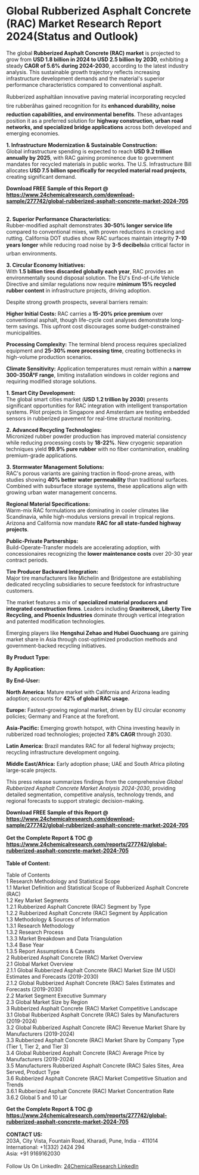 <h1>Global Rubberized Asphalt Concrete (RAC) Market Research Report 2024(Status and Outlook)</h1><p>The global <strong>Rubberized Asphalt Concrete (RAC) market</strong> is projected to grow from <strong>USD 1.8 billion in 2024 to USD 2.5 billion by 2030</strong>, exhibiting a steady <strong>CAGR of 5.6% during 2024-2030</strong>, according to the latest industry analysis. This sustainable growth trajectory reflects increasing infrastructure development demands and the material's superior performance characteristics compared to conventional asphalt.</p><p>Rubberized asphaltâan innovative paving material incorporating recycled tire rubberâhas gained recognition for its <strong>enhanced durability, noise reduction capabilities, and environmental benefits</strong>. These advantages position it as a preferred solution for <strong>highway construction, urban road networks, and specialized bridge applications</strong> across both developed and emerging economies.</p><p><strong>1. Infrastructure Modernization &amp; Sustainable Construction:</strong><br>
Global infrastructure spending is expected to reach <strong>USD 9.2 trillion annually by 2025</strong>, with RAC gaining prominence due to government mandates for recycled materials in public works. The U.S. Infrastructure Bill allocates <strong>USD 7.5 billion specifically for recycled material road projects</strong>, creating significant demand.</p><div><b>Download FREE Sample of this Report @ 
            <a href="https://www.24chemicalresearch.com/download-sample/277742/global-rubberized-asphalt-concrete-market-2024-705">
            https://www.24chemicalresearch.com/download-sample/277742/global-rubberized-asphalt-concrete-market-2024-705</a></b></div><br><p><strong>2. Superior Performance Characteristics:</strong><br>
Rubber-modified asphalt demonstrates <strong>30-50% longer service life</strong> compared to conventional mixes, with proven reductions in cracking and rutting. California DOT studies show RAC surfaces maintain integrity <strong>7-10 years longer</strong> while reducing road noise by <strong>3-5 decibels</strong>âa critical factor in urban environments.</p><p><strong>3. Circular Economy Initiatives:</strong><br>
With <strong>1.5 billion tires discarded globally each year</strong>, RAC provides an environmentally sound disposal solution. The EU's End-of-Life Vehicle Directive and similar regulations now require <strong>minimum 15% recycled rubber content</strong> in infrastructure projects, driving adoption.</p><p>Despite strong growth prospects, several barriers remain:</p><p><strong>Higher Initial Costs:</strong> RAC carries a <strong>15-20% price premium</strong> over conventional asphalt, though life-cycle cost analyses demonstrate long-term savings. This upfront cost discourages some budget-constrained municipalities.</p><p><strong>Processing Complexity:</strong> The terminal blend process requires specialized equipment and <strong>25-30% more processing time</strong>, creating bottlenecks in high-volume production scenarios.</p><p><strong>Climate Sensitivity:</strong> Application temperatures must remain within a <strong>narrow 300-350Â°F range</strong>, limiting installation windows in colder regions and requiring modified storage solutions.</p><p><strong>1. Smart City Development:</strong><br>
The global smart cities market (<strong>USD 1.2 trillion by 2030</strong>) presents significant opportunities for RAC integration with intelligent transportation systems. Pilot projects in Singapore and Amsterdam are testing embedded sensors in rubberized pavement for real-time structural monitoring.</p><p><strong>2. Advanced Recycling Technologies:</strong><br>
Micronized rubber powder production has improved material consistency while reducing processing costs by <strong>18-22%</strong>. New cryogenic separation techniques yield <strong>99.9% pure rubber</strong> with no fiber contamination, enabling premium-grade applications.</p><p><strong>3. Stormwater Management Solutions:</strong><br>
RAC's porous variants are gaining traction in flood-prone areas, with studies showing <strong>40% better water permeability</strong> than traditional surfaces. Combined with subsurface storage systems, these applications align with growing urban water management concerns.</p><p><strong>Regional Material Specifications:</strong><br>
    Warm-mix RAC formulations are dominating in cooler climates like Scandinavia, while high-modulus versions prevail in tropical regions. Arizona and California now mandate <strong>RAC for all state-funded highway projects</strong>.</p><p><strong>Public-Private Partnerships:</strong><br>
    Build-Operate-Transfer models are accelerating adoption, with concessionaires recognizing the <strong>lower maintenance costs</strong> over 20-30 year contract periods.</p><p><strong>Tire Producer Backward Integration:</strong><br>
    Major tire manufacturers like Michelin and Bridgestone are establishing dedicated recycling subsidiaries to secure feedstock for infrastructure customers.</p><p>The market features a mix of <strong>specialized material producers and integrated construction firms</strong>. Leaders including <strong>Graniterock, Liberty Tire Recycling, and Phoenix Industries</strong> dominate through vertical integration and patented modification technologies.</p><p>Emerging players like <strong>Hengshui Zehao and Hubei Guochuang</strong> are gaining market share in Asia through cost-optimized production methods and government-backed recycling initiatives.</p><p><strong>By Product Type:</strong></p><p><strong>By Application:</strong></p><p><strong>By End-User:</strong></p><p><strong>North America:</strong> Mature market with California and Arizona leading adoption; accounts for <strong>42% of global RAC usage</strong>.</p><p><strong>Europe:</strong> Fastest-growing regional market, driven by EU circular economy policies; Germany and France at the forefront.</p><p><strong>Asia-Pacific:</strong> Emerging growth hotspot, with China investing heavily in rubberized road technologies; projected <strong>7.8% CAGR</strong> through 2030.</p><p><strong>Latin America:</strong> Brazil mandates RAC for all federal highway projects; recycling infrastructure development ongoing.</p><p><strong>Middle East/Africa:</strong> Early adoption phase; UAE and South Africa piloting large-scale projects.</p><p>This press release summarizes findings from the comprehensive <em>Global Rubberized Asphalt Concrete Market Analysis 2024-2030</em>, providing detailed segmentation, competitive analysis, technology trends, and regional forecasts to support strategic decision-making.</p><div><b>Download FREE Sample of this Report @ 
            <a href="https://www.24chemicalresearch.com/download-sample/277742/global-rubberized-asphalt-concrete-market-2024-705">
            https://www.24chemicalresearch.com/download-sample/277742/global-rubberized-asphalt-concrete-market-2024-705</a></b></div><br><div><b>Get the Complete Report & TOC @ 
            <a href="https://www.24chemicalresearch.com/reports/277742/global-rubberized-asphalt-concrete-market-2024-705">
            https://www.24chemicalresearch.com/reports/277742/global-rubberized-asphalt-concrete-market-2024-705</a></b></div><br>
            <b>Table of Content:</b><p>Table of Contents<br />
1 Research Methodology and Statistical Scope<br />
1.1 Market Definition and Statistical Scope of Rubberized Asphalt Concrete (RAC)<br />
1.2 Key Market Segments<br />
1.2.1 Rubberized Asphalt Concrete (RAC) Segment by Type<br />
1.2.2 Rubberized Asphalt Concrete (RAC) Segment by Application<br />
1.3 Methodology & Sources of Information<br />
1.3.1 Research Methodology<br />
1.3.2 Research Process<br />
1.3.3 Market Breakdown and Data Triangulation<br />
1.3.4 Base Year<br />
1.3.5 Report Assumptions & Caveats<br />
2 Rubberized Asphalt Concrete (RAC) Market Overview<br />
2.1 Global Market Overview<br />
2.1.1 Global Rubberized Asphalt Concrete (RAC) Market Size (M USD) Estimates and Forecasts (2019-2030)<br />
2.1.2 Global Rubberized Asphalt Concrete (RAC) Sales Estimates and Forecasts (2019-2030)<br />
2.2 Market Segment Executive Summary<br />
2.3 Global Market Size by Region<br />
3 Rubberized Asphalt Concrete (RAC) Market Competitive Landscape<br />
3.1 Global Rubberized Asphalt Concrete (RAC) Sales by Manufacturers (2019-2024)<br />
3.2 Global Rubberized Asphalt Concrete (RAC) Revenue Market Share by Manufacturers (2019-2024)<br />
3.3 Rubberized Asphalt Concrete (RAC) Market Share by Company Type (Tier 1, Tier 2, and Tier 3)<br />
3.4 Global Rubberized Asphalt Concrete (RAC) Average Price by Manufacturers (2019-2024)<br />
3.5 Manufacturers Rubberized Asphalt Concrete (RAC) Sales Sites, Area Served, Product Type<br />
3.6 Rubberized Asphalt Concrete (RAC) Market Competitive Situation and Trends<br />
3.6.1 Rubberized Asphalt Concrete (RAC) Market Concentration Rate<br />
3.6.2 Global 5 and 10 Lar</p><div><b>Get the Complete Report & TOC @ 
            <a href="https://www.24chemicalresearch.com/reports/277742/global-rubberized-asphalt-concrete-market-2024-705">
            https://www.24chemicalresearch.com/reports/277742/global-rubberized-asphalt-concrete-market-2024-705</a></b></div><br><b>CONTACT US:</b><br>
            203A, City Vista, Fountain Road, Kharadi, Pune, India - 411014<br>
            International: +1(332) 2424 294<br>
            Asia: +91 9169162030 <br><br>
            Follow Us On LinkedIn: <a href="https://www.linkedin.com/company/24chemicalresearch/">24ChemicalResearch LinkedIn</a>